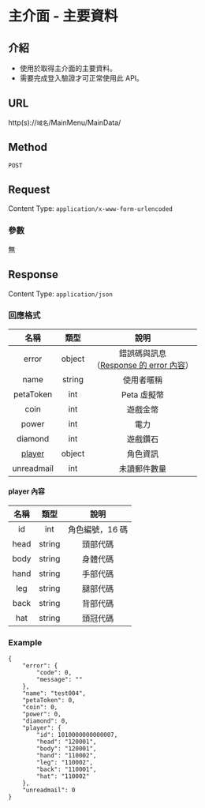 # 主介面 - 主要資料

## 介紹

- 使用於取得主介面的主要資料。
- 需要完成登入驗證才可正常使用此 API。

## URL

http(s)://`域名`/MainMenu/MainData/

## Method

`POST`

## Request

Content Type: `application/x-www-form-urlencoded`

### 參數

無

## Response

Content Type: `application/json`

### 回應格式

| 名稱 | 類型 | 說明 |
|:-:|:-:|:-:|
| error | object | 錯誤碼與訊息<br>（[Response 的 error 內容](../response.md#error)） |
| name | string | 使用者暱稱 |
| petaToken | int | Peta 虛擬幣 |
| coin | int | 遊戲金幣 |
| power | int | 電力 |
| diamond | int | 遊戲鑽石 |
| [player](#player) | object | 角色資訊 |
| unreadmail | int | 未讀郵件數量 |

#### <span id="player">player 內容</span>

| 名稱 | 類型 | 說明 |
|:-:|:-:|:-:|
| id | int | 角色編號，16 碼 |
| head | string | 頭部代碼 |
| body | string | 身體代碼 |
| hand | string | 手部代碼 |
| leg | string | 腿部代碼 |
| back | string | 背部代碼 |
| hat | string | 頭冠代碼 |

### Example

	{
	    "error": {
	        "code": 0,
	        "message": ""
	    },
	    "name": "test004",
	    "petaToken": 0,
	    "coin": 0,
	    "power": 0,
	    "diamond": 0,
	    "player": {
	        "id": 1010000000000007,
	        "head": "120001",
	        "body": "120001",
	        "hand": "110002",
	        "leg": "110002",
	        "back": "110001",
	        "hat": "110002"
	    },				
		"unreadmail": 0
	}